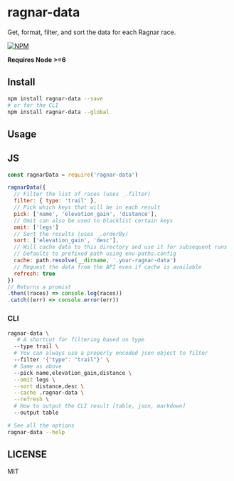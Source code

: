 ragnar-data
=======================

Get, format, filter, and sort the data for each Ragnar race.

[![NPM](https://nodei.co/npm/ragnar-data.png)](https://nodei.co/npm/ragnar-data/)

**Requires Node >=6**


## Install
```sh
npm install ragnar-data --save
# or for the CLI
npm install ragnar-data --global
```

## Usage

## JS
```js
const ragnarData = require('ragnar-data')

ragnarData({
  // Filter the list of races (uses _.filter)
  filter: { type: 'trail' },
  // Pick which keys that will be in each result
  pick: ['name', 'elevation_gain', 'distance'],
  // Omit can also be used to blacklist certain keys
  omit: ['legs']
  // Sort the results (uses _.orderBy)
  sort: ['elevation_gain', 'desc'],
  // Will cache data to this directory and use it for subsequent runs
  // Defaults to prefixed path using env-paths.config
  cache: path.resolve(__dirname, '.your-ragnar-data')
  // Request the data from the API even if cache is available
  refresh: true
})
// Returns a promist
.then((races) => console.log(races))
.catch((err) => console.error(err))
```

### CLI
```sh
ragnar-data \
   # A shortcut for filtering based on type
  --type trail \
  # You can always use a properly encoded json object to filter
  --filter '{"type": "trail"}' \
  # Same as above
  --pick name,elevation_gain,distance \
  --omit legs \
  --sort distance,desc \
  --cache .ragnar-data \
  --refresh \
  # How to output the CLI result [table, json, markdown]
  --output table

# See all the options
ragnar-data --help
```

## LICENSE

MIT
